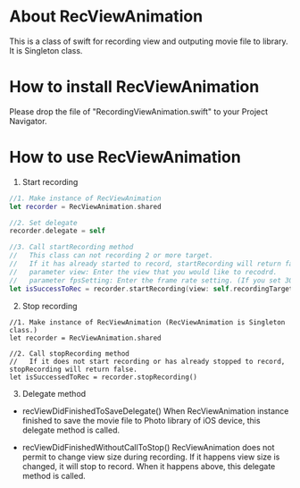 # About RecViewAnimation

This is a class of swift for recording view and outputing movie file to library.
It is Singleton class.

# How to install RecViewAnimation

Please drop the file of "RecordingViewAnimation.swift" to your Project Navigator.

# How to use RecViewAnimation

1. Start recording

```swift
//1. Make instance of RecViewAnimation
let recorder = RecViewAnimation.shared

//2. Set delegate
recorder.delegate = self

//3. Call startRecording method
//   This class can not recording 2 or more target.
//   If it has already started to record, startRecording will return false.
//   parameter view: Enter the view that you would like to recodrd.
//   parameter fpsSetting: Enter the frame rate setting. (If you set 30, frame number is 30 per 1 second.)
let isSuccessToRec = recorder.startRecording(view: self.recordingTargetView, fpsSetting: 30)
```

2. Stop recording

```
//1. Make instance of RecViewAnimation (RecViewAnimation is Singleton class.)
let recorder = RecViewAnimation.shared

//2. Call stopRecording method
//   If it does not start recording or has already stopped to record, stopRecording will return false.
let isSuccessedToRec = recorder.stopRecording()
```

3. Delegate method

 - recViewDidFinishedToSaveDelegate()
  When RecViewAnimation instance finished to save the movie file to Photo library of iOS device, this delegate method is called.
 
 - recViewDidFinishedWithoutCallToStop()
  RecViewAnimation does not permit to change view size during recording.
  If it happens view size is changed, it will stop to record.
  When it happens above, this delegate method is called.
